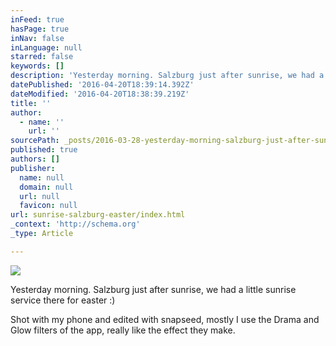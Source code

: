 ```yaml
---
inFeed: true
hasPage: true
inNav: false
inLanguage: null
starred: false
keywords: []
description: 'Yesterday morning. Salzburg just after sunrise, we had a little sunrise service there for easter :)'
datePublished: '2016-04-20T18:39:14.392Z'
dateModified: '2016-04-20T18:38:39.219Z'
title: ''
author:
  - name: ''
    url: ''
sourcePath: _posts/2016-03-28-yesterday-morning-salzburg-just-after-sunrise.md
published: true
authors: []
publisher:
  name: null
  domain: null
  url: null
  favicon: null
url: sunrise-salzburg-easter/index.html
_context: 'http://schema.org'
_type: Article

---
```

![](https://s3-us-west-2.amazonaws.com/the-grid-img/p/89b448711912cbc5dc3462060b1aa5c139114e00.jpg)

Yesterday morning. Salzburg just after sunrise, we had a little sunrise service there for easter :)

Shot with my phone and edited with snapseed, mostly I use the Drama and Glow filters of the app, really like the effect they make.